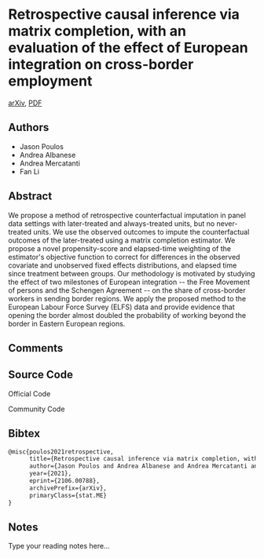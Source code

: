 
# Retrospective causal inference via matrix completion, with an evaluation of the effect of European integration on cross-border employment

[arXiv](https://arxiv.org/abs/2106.0788), [PDF](https://arxiv.org/pdf/2106.0788.pdf)

## Authors

- Jason Poulos
- Andrea Albanese
- Andrea Mercatanti
- Fan Li

## Abstract

We propose a method of retrospective counterfactual imputation in panel data settings with later-treated and always-treated units, but no never-treated units. We use the observed outcomes to impute the counterfactual outcomes of the later-treated using a matrix completion estimator. We propose a novel propensity-score and elapsed-time weighting of the estimator's objective function to correct for differences in the observed covariate and unobserved fixed effects distributions, and elapsed time since treatment between groups. Our methodology is motivated by studying the effect of two milestones of European integration -- the Free Movement of persons and the Schengen Agreement -- on the share of cross-border workers in sending border regions. We apply the proposed method to the European Labour Force Survey (ELFS) data and provide evidence that opening the border almost doubled the probability of working beyond the border in Eastern European regions.

## Comments



## Source Code

Official Code



Community Code



## Bibtex

```tex
@misc{poulos2021retrospective,
      title={Retrospective causal inference via matrix completion, with an evaluation of the effect of European integration on cross-border employment}, 
      author={Jason Poulos and Andrea Albanese and Andrea Mercatanti and Fan Li},
      year={2021},
      eprint={2106.00788},
      archivePrefix={arXiv},
      primaryClass={stat.ME}
}
```

## Notes

Type your reading notes here...

